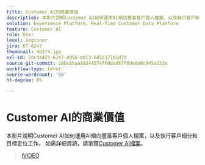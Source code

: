 ```yaml
---
title: Customer AI的商業價值
description: 本影片說明Customer AI如何運用AI傾向豐富客戶個人檔案，以及執行客戶細分和目標定位工作。
solution: Experience Platform, Real-Time Customer Data Platform
feature: Customer AI
role: User
level: Beginner
jira: KT-6247
thumbnail: 40374.jpg
exl-id: 2dc34425-62e7-4d56-ab13-6855371b1d7d
source-git-commit: 286c85aa88d44574f00ded67f0de8e0c945a153e
workflow-type: tm+mt
source-wordcount: '58'
ht-degree: 0%

---
```


# Customer AI的商業價值

本影片說明Customer AI如何運用AI傾向豐富客戶個人檔案，以及執行客戶細分和目標定位工作。 如需詳細資訊，請瀏覽[Customer AI檔案](https://experienceleague.adobe.com/docs/experience-platform/intelligent-services/customer-ai/overview.html)。

>[!VIDEO](https://video.tv.adobe.com/v/40374?learn=on&enablevpops)

